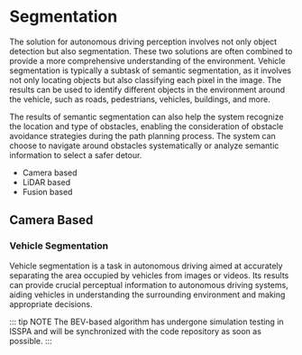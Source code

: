 # Segmentation

The solution for autonomous driving perception involves not only object detection but also segmentation. These two solutions are often combined to provide a more comprehensive understanding of the environment. Vehicle segmentation is typically a subtask of semantic segmentation, as it involves not only locating objects but also classifying each pixel in the image. The results can be used to identify different objects in the environment around the vehicle, such as roads, pedestrians, vehicles, buildings, and more.

The results of semantic segmentation can also help the system recognize the location and type of obstacles, enabling the consideration of obstacle avoidance strategies during the path planning process. The system can choose to navigate around obstacles systematically or analyze semantic information to select a safer detour.

- Camera based
- LiDAR based
- Fusion based

## Camera Based

<a style="display: none;" rel="me" href="https://fosstodon.org/@readthedocs">Mastodon</a>

### Vehicle Segmentation

Vehicle segmentation is a task in autonomous driving aimed at accurately separating the area occupied by vehicles from images or videos. Its results can provide crucial perceptual information to autonomous driving systems, aiding vehicles in understanding the surrounding environment and making appropriate decisions.

::: tip NOTE
The BEV-based algorithm has undergone simulation testing in ISSPA and will be synchronized with the code repository as soon as possible.
:::
